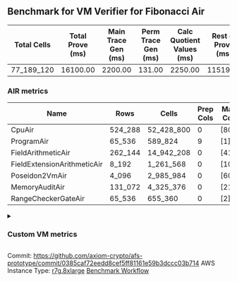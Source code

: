 ## Benchmark for VM Verifier for Fibonacci Air
| Total Cells | Total Prove (ms) | Main Trace Gen (ms) | Perm Trace Gen (ms) | Calc Quotient Values (ms) | Rest of Prove (ms) |
|-----------------------------|-----------------------|--------------------------|--------------------------|-----------------|----------------|
| 77_189_120 | 16100.00 | 2200.00 | 131.00 | 2250.00 | 11519.00 |

### AIR metrics
| Name | Rows | Cells | Prep Cols | Main Cols | Perm Cols |
|------|------|-------|-----------|-----------|-----------|
| CpuAir               | 524_288    | 52_428_800  | 0     | [80] | [20] |
| ProgramAir           | 65_536     | 589_824     | 9     | [1] | [8] |
| FieldArithmeticAir   | 262_144    | 14_942_208  | 0     | [41] | [16] |
| FieldExtensionArithmeticAir | 8_192      | 1_261_568   | 0     | [106] | [48] |
| Poseidon2VmAir       | 4_096      | 2_985_984   | 0     | [605] | [124] |
| MemoryAuditAir       | 131_072    | 4_325_376   | 0     | [21] | [12] |
| RangeCheckerGateAir  | 65_536     | 655_360     | 0     | [2] | [8] |
<details>
<summary>

### Custom VM metrics

</summary>

| Name | Value |
|------|------:|
| Cpu                  | `        495_895` |
| FieldArithmetic      | `        164_539` |
| FieldExtension       | `          7_914` |
| Memory               | `        107_120` |
| Poseidon2            | `          3_309` |
| Program              | `         54_724` |
| RangeChecker         | `         65_536` |

#### Opcode metrics
| Name | Frequency | Trace Cells Contributed |
|------|------:|-----:|
| FADD                 | `        134_354` | `     16_329_872` |
| BNE                  | `         75_347` | `      6_027_760` |
| STOREW               | `         74_001` | `      6_864_093` |
| LOADW                | `         49_216` | `      4_019_285` |
| LOADW2               | `         38_007` | `      3_044_256` |
| SHINTW               | `         33_232` | `      3_356_432` |
| STOREW2              | `         21_346` | `      2_016_842` |
| FMUL                 | `         20_715` | `      2_573_337` |
| JAL                  | `         12_839` | `      1_027_141` |
| FSUB                 | `          9_467` | `      1_214_366` |
| HINT_INPUT           | `          4_769` | `        381_520` |
| CT_END               | `          3_921` | `        313_680` |
| CT_START             | `          3_921` | `        313_680` |
| BBE4MUL              | `          3_759` | `        701_946` |
| BEQ                  | `          3_429` | `        274_320` |
| COMP_POS2            | `          2_678` | `      1_834_430` |
| FE4ADD               | `          1_678` | `        313_116` |
| BBE4DIV              | `          1_239` | `        230_538` |
| FE4SUB               | `          1_238` | `        230_436` |
| PERM_POS2            | `            631` | `        432_235` |
| HINT_BITS            | `            104` | `          8_320` |
| FDIV                 | `              3` | `            363` |
| TERMINATE            | `              1` | `             80` |

### DSL counts
How many opcodes each DSL instruction generates:
| Name | Count |
|------|------:|
| For                  | `        117_162` |
| StoreHintWord        | `         58_471` |
| AddVI                | `         39_783` |
| Alloc                | `         39_094` |
| StoreE               | `         37_932` |
| LoadV                | `         30_112` |
| LoadE                | `         19_400` |
| LoadF                | `         17_279` |
| IfEqI                | `         14_495` |
| StoreV               | `         13_846` |
| ImmV                 | `         13_022` |
| StoreF               | `         10_959` |
| ImmF                 | `          7_240` |
| SubEF                | `          6_612` |
| AddEI                | `          6_244` |
| AssertEqF            | `          5_048` |
| HintInputVec         | `          4_769` |
| CycleTrackerEnd      | `          3_921` |
| CycleTrackerStart    | `          3_921` |
| SubVI                | `          3_900` |
| MulE                 | `          3_726` |
| AssertEqV            | `          3_640` |
| SubV                 | `          3_502` |
| AddFI                | `          3_309` |
| MulVI                | `          3_300` |
| MulV                 | `          3_224` |
| IfNe                 | `          2_817` |
| MulF                 | `          2_682` |
| Poseidon2CompressBabyBear | `          2_678` |
| AddV                 | `          2_274` |
| ImmE                 | `          2_068` |
| AddE                 | `          1_678` |
| MulEF                | `          1_656` |
| DivE                 | `          1_238` |
| SubE                 | `          1_238` |
| IfEq                 | `            743` |
| Poseidon2PermuteBabyBear | `            631` |
| IfNeI                | `            619` |
| AddEFFI              | `            524` |
| AssertEqE            | `            416` |
| SubVIN               | `            412` |
| MulEI                | `            165` |
| HintBitsF            | `            104` |
| AssertEqVI           | `             16` |
| SubEI                | `              8` |
| DivEIN               | `              5` |
| AssertEqEI           | `              4` |
| DivFIN               | `              3` |
| Halt                 | `              1` |
| MulFI                | `              1` |
</details>

Commit: https://github.com/axiom-crypto/afs-prototype/commit/0385caf72eedd8cef5ff81161e59b3dccc03b714
AWS Instance Type: [r7g.8xlarge](https://instances.vantage.sh/aws/ec2/r7g.8xlarge)
[Benchmark Workflow](https://github.com/axiom-crypto/afs-prototype/actions/runs/10730890048)
